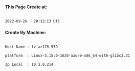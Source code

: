 
   
#### This Page Create at:

```bash

2022-09-26 - 20:12:13 UTC

```

#### Create By Machine:

```bash

Host Name : fv-az178-979

platform  : Linux-5.15.0-1020-azure-x86_64-with-glibc2.31

Ip Local  : 10.1.0.214

```

